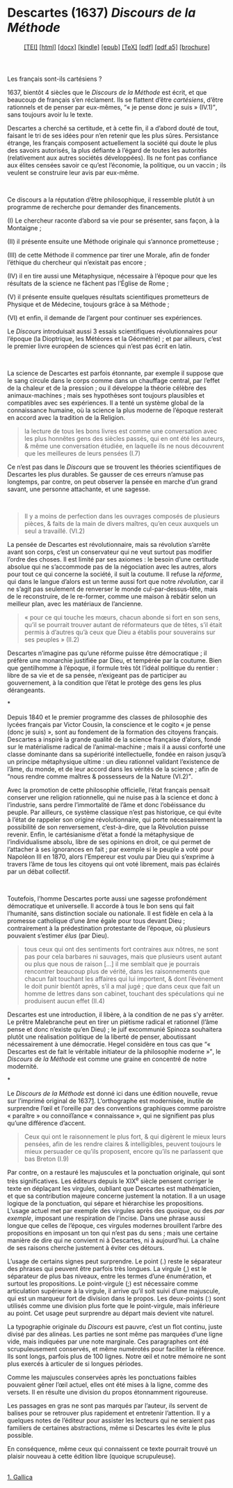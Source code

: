 # Descartes (1637)  <em>Discours de la Méthode</em> 

<header> <a target="_blank" title="Source XML/TEI" class="mime48 tei" href="https://hurlus.github.io/tei/descartes1637_methode.xml">[TEI]</a>  <a target="_blank" title="HTML une page" class="mime48 html" href="https://hurlus.github.io/descartes1637_methode/descartes1637_methode.html">[html]</a>  <a target="_blank" title="Bureautique (LibreOffice, MS.Word)" class="mime48 docx" href="https://hurlus.github.io/descartes1637_methode/descartes1637_methode.docx">[docx]</a>  <a target="_blank" title="Amazon.kindle" class="mime48 mobi" href="https://hurlus.github.io/descartes1637_methode/descartes1637_methode.mobi">[kindle]</a>  <a target="_blank" title="EPUB, pour liseuses et téléphones" class="mime48 epub" href="https://hurlus.github.io/descartes1637_methode/descartes1637_methode.epub">[epub]</a>  <a target="_blank" title="LaTeX" class="mime48 tex" href="https://hurlus.github.io/descartes1637_methode/descartes1637_methode.tex">[TeX]</a>  <a target="_blank" title="PDF à imprimer, A4 2 colonnes" class="mime48 pdf" href="https://hurlus.github.io/descartes1637_methode/descartes1637_methode.pdf">[pdf]</a>  <a target="_blank" title="PDF à lire, A5 une colonne" class="mime48 a5" href="https://hurlus.github.io/descartes1637_methode/descartes1637_methode_a5.pdf">[pdf a5]</a>  <a target="_blank" title="Brochure à agrafer, pdf imposé pour imprimante recto/verso" class="mime48 brochure" href="https://hurlus.github.io/descartes1637_methode/descartes1637_methode_brochure.pdf">[brochure]</a> </header>



<article xmlns="http://www.w3.org/1999/xhtml">
  <p class="label">Les français sont-ils cartésiens ?</p>
  <p class="p">1637, bientôt 4 siècles que le <cite class="title">Discours de la Méthode</cite> est écrit, et que beaucoup de français s’en réclament. Ils se flattent d’être <em>cartésiens</em>, d’être rationnels et de penser par eux-mêmes, <q class="quote">« je pense donc je suis » (IV.1)</q>, sans toujours avoir lu le texte.</p>
  <p class="p">Descartes a cherché sa certitude, et à cette fin, il a d’abord douté de tout, faisant le tri de ses idées pour n’en retenir que les plus sûres. Persistance étrange, les français composent actuellement la société qui doute le plus des savoirs autorisés, la plus défiante à l’égard de toutes les autorités (relativement aux autres sociétés développées). Ils ne font pas confiance aux élites censées savoir ce qu’est l’économie, la politique, ou un vaccin ; ils veulent se construire leur avis par eux-même.</p>
  <br class="space "/>
  <p class="p noindent">Ce discours a la réputation d’être philosophique, il ressemble plutôt à un programme de recherche pour demander des financements.</p>
  <p class="p">(I) Le chercheur raconte d’abord sa vie pour se présenter, sans façon, à la Montaigne ;</p>
  <p class="p">(II) il présente ensuite une Méthode originale qui s’annonce prometteuse ;</p>
  <p class="p">(III) de cette Méthode il commence par tirer une Morale, afin de fonder l’éthique du chercheur qui n’existait pas encore ;</p>
  <p class="p">(IV) il en tire aussi une Métaphysique, nécessaire à l’époque pour que les résultats de la science ne fâchent pas l’Église de Rome ;</p>
  <p class="p">(V) il présente ensuite quelques résultats scientifiques prometteurs de Physique et de Médecine, toujours grâce à sa Méthode ;</p>
  <p class="p">(VI) et enfin, il demande de l’argent pour continuer ses expériences.</p>
  <p class="p">Le <cite class="title">Discours</cite> introduisait aussi 3 essais scientifiques révolutionnaires pour l’époque (la Dioptrique, les Météores et la Géométrie) ; et par ailleurs, c’est le premier livre européen de sciences qui n’est pas écrit en latin.</p>
  <br class="space "/>
  <p class="p noindent">La science de Descartes est parfois étonnante, par exemple il suppose que le sang circule dans le corps comme dans un chauffage central, par l’effet de la chaleur et de la pression ; ou il développe la théorie célèbre des animaux-machines ; mais ses hypothèses sont toujours plausibles et compatibles avec ses expériences. Il a tenté un système global de la connaissance humaine, où la science la plus moderne de l’époque resterait en accord avec la tradition de la Religion.</p>
  <blockquote class="quote">la lecture de tous les bons livres est comme une conversation avec les plus honnêtes gens des siècles passés, qui en ont été les auteurs, &amp; même une conversation étudiée, en laquelle ils ne nous découvrent que les meilleures de leurs pensées (I.7)</blockquote>
  <p class="p noindent">Ce n’est pas dans le <cite class="title">Discours</cite> que se trouvent les théories scientifiques de Descartes les plus durables. Se gausser de ces erreurs n’amuse pas longtemps, par contre, on peut observer la pensée en marche d’un grand savant, une personne attachante, et une sagesse.</p>
  <br class="space "/>
  <blockquote class="quote">Il y a moins de perfection dans les ouvrages composés de plusieurs pièces, &amp; faits de la main de divers maîtres, qu’en ceux auxquels un seul a travaillé. (VI.2)</blockquote>
  <p class="p noindent">La pensée de Descartes est révolutionnaire, mais sa révolution s’arrête avant son corps, c’est un conservateur qui ne veut surtout pas modifier l’ordre des choses. Il est limité par ses axiomes : le besoin d’une certitude absolue qui ne s’accommode pas de la négociation avec les autres, alors pour tout ce qui concerne la société, il suit la coutume. Il refuse la <em>réforme</em>, qui dans le langue d’alors est un terme aussi fort que notre <em>révolution</em>, car il ne s’agit pas seulement de renverser le monde cul-par-dessus-tête, mais de le reconstruire, de le re-former, comme une maison à rebâtir selon un meilleur plan, avec les matériaux de l’ancienne.</p>
  <blockquote class="quote">« pour ce qui touche les mœurs, chacun abonde si fort en son sens, qu’il se pourrait trouver autant de réformateurs que de têtes, s’il était permis à d’autres qu’à ceux que Dieu a établis pour souverains sur ses peuples » (II.2)</blockquote>
  <p class="p noindent">Descartes n’imagine pas qu’une réforme puisse être démocratique ; il préfère une monarchie justifiée par Dieu, et tempérée par la coutume. Bien que gentilhomme à l’époque, il formule très tôt l’idéal politique du rentier : libre de sa vie et de sa pensée, n’exigeant pas de participer au gouvernement, à la condition que l’état le protège des gens les plus dérangeants.</p>
  <div class="ab dinkus star">*</div>
  <p class="p noindent">Depuis 1840 et le premier programme des classes de philosophie des lycées français par Victor Cousin, la conscience et le <span class="foreign foreignnokey" data-key="foreignnokey" id="foreign1">cogito</span> « je pense (donc je suis) », sont au fondement de la formation des citoyens français. Descartes a inspiré la grande qualité de la science française d’alors, fondé sur le matérialisme radical de l’animal-machine ; mais il a aussi conforté une classe dominante dans sa supériorité intellectuelle, fondée en raison jusqu’à un principe métaphysique ultime : un dieu rationnel validant l’existence de l’âme, du monde, et de leur accord dans les vérités de la science ; afin de <q class="quote">nous rendre comme maîtres &amp; possesseurs de la Nature (VI.2)</q>.</p>
  <p class="p">Avec la promotion de cette philosophie officielle, l’état français pensait conserver une religion rationnelle, qui ne nuise pas à la science et donc à l’industrie, sans perdre l’immortalité de l’âme et donc l’obéissance du peuple. Par ailleurs, ce système classique n’est pas historique, ce qui évite à l’état de rappeler son origine révolutionnaire, qui porte nécessairement la possibilité de son renversement, c’est-à-dire, que la Révolution puisse revenir. Enfin, le cartésianisme d’état a fondé la métaphysique de l’individualisme absolu, libre de ses opinions en droit, ce qui permet de l’attacher à ses ignorances en fait ; par exemple si le peuple a voté pour Napoléon III en 1870, alors l’Empereur est voulu par Dieu qui s’exprime à travers l’âme de tous les citoyens qui ont voté librement, mais pas éclairés par un débat collectif. </p>
  <br class="space "/>
  <p class="p noindent">Toutefois, l’homme Descartes porte aussi une sagesse profondément démocratique et universelle. Il accorde à tous le bon sens qui fait l’humanité, sans distinction sociale ou nationale. Il est fidèle en cela à la promesse catholique d’une âme égale pour tous devant Dieu ; contrairement à la prédestination protestante de l’époque, où plusieurs pouvaient s’estimer <em>élus</em> (par Dieu).</p>
  <blockquote class="quote">tous ceux qui ont des sentiments fort contraires aux nôtres, ne sont pas pour cela barbares ni sauvages, mais que plusieurs usent autant ou plus que nous de raison […] il me semblait que je pourrais rencontrer beaucoup plus de vérité, dans les raisonnements que chacun fait touchant les affaires qui lui importent, &amp; dont l’événement le doit punir bientôt après, s’il a mal jugé ; que dans ceux que fait un homme de lettres dans son cabinet, touchant des spéculations qui ne produisent aucun effet (II.4)</blockquote>
  <p class="p noindent">Descartes est une introduction, il libère, à la condition de ne pas s’y arrêter. Le prêtre Malebranche peut en tirer un piétisme radical et rationnel (l’âme pense et donc n’existe qu’en Dieu) ; le juif excommunié Spinoza souhaitera plutôt une réalisation politique de la liberté de penser, aboutissant nécessairement à une démocratie. Hegel considère en tous cas que <q class="quote">« Descartes est de fait le véritable initiateur de la philosophie moderne »</q>, le <cite class="title">Discours de la Méthode</cite> est comme une graine en concentré de notre modernité.</p>
  <div class="ab dinkus star">*</div>
  <p class="p noindent">Le <cite class="title">Discours de la Méthode</cite> est donné ici dans une édition nouvelle, revue sur l’imprimé original de 1637<a class="noteref" href="#note1" id="note1_">1</a>. L’orthographe est modernisée, inutile de surprendre l’œil et l’oreille par des conventions graphiques comme <span class="foreign foreignnokey" data-key="foreignnokey" id="foreign2">paroistre</span> « paraître » ou <span class="foreign foreignnokey" data-key="foreignnokey" id="foreign3">connoiſſance</span> « connaissance », qui ne signifient pas plus qu’une différence d’accent.</p>
  <blockquote class="quote">Ceux qui ont le raisonnement le plus fort, &amp; qui digèrent le mieux leurs pensées, afin de les rendre claires &amp; intelligibles, peuvent toujours le mieux persuader ce qu’ils proposent, encore qu’ils ne parlassent que bas Breton (I.9)</blockquote>
  <p class="p noindent">Par contre, on a restauré les majuscules et la ponctuation originale, qui sont très significatives. Les éditeurs depuis le <span class="num">XIX<sup class="sup">e</sup></span> siècle pensent corriger le texte en déplaçant les virgules, oubliant que Descartes est mathématicien, et que sa contribution majeure concerne justement la notation. Il a un usage logique de la ponctuation, qui sépare et hiérarchise les propositions. L’usage actuel met par exemple des virgules après des <em>quoique</em>, ou des <em>par exemple</em>, imposant une respiration de l’incise. Dans une phrase aussi longue que celles de l’époque, ces virgules modernes brouillent l’arbre des propositions en imposant un ton qui n’est pas du sens ; mais une certaine manière de dire qui ne convient ni à Descartes, ni à aujourd’hui. La chaîne de ses raisons cherche justement à éviter ces détours.</p>
  <p class="p">L’usage de certains signes peut surprendre. Le point (.) reste le séparateur des phrases qui peuvent être parfois très longues. La virgule (,) est le séparateur de plus bas niveaux, entre les termes d’une énumération, et surtout les propositions. Le point-virgule (;) est nécessaire comme articulation supérieure à la virgule, il arrive qu’il soit suivi d’une majuscule, qui est un marqueur fort de division dans le propos. Les deux-points (:) sont utilisés comme une division plus forte que le point-virgule, mais inférieure au point. Cet usage peut surprendre au départ mais devient vite naturel.</p>
  <p class="p">La typographie originale du <cite class="title">Discours</cite> est pauvre, c’est un flot continu, juste divisé par des alinéas. Les parties ne sont même pas marquées d’une ligne vide, mais indiquées par une note marginale. Ces paragraphes ont été scrupuleusement conservés, et même numérotés pour faciliter la référence. Ils sont longs, parfois plus de 100 lignes. Notre œil et notre mémoire ne sont plus exercés à articuler de si longues périodes.</p>
  <p class="p">Comme les majuscules conservées après les ponctuations faibles pouvaient gêner l’œil actuel, elles ont été mises à la ligne, comme des versets. Il en résulte une division du propos étonnamment rigoureuse.</p>
  <p class="p">Les passages en gras ne sont pas marqués par l’auteur, ils servent de balises pour se retrouver plus rapidement et entretenir l’attention. Il y a quelques notes de l’éditeur pour assister les lecteurs qui ne seraient pas familiers de certaines abstractions, même si Descartes les évite le plus possible.</p>
  <p class="p">En conséquence, même ceux qui connaissent ce texte pourrait trouvé un plaisir nouveau à cette édition libre (quoique scrupuleuse).</p>
  <br class="space "/>
  <section class="footnotes">
    <aside class="_ note note" id="note1" role="note">
      <a class="noteback" href="#note1_">1. </a>
      <a href="https://gallica.bnf.fr/ark:/12148/btv1b86069594">Gallica</a>
    </aside>
  </section>
</article>

